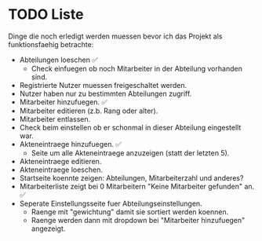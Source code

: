 # TODO Liste 
Dinge die noch erledigt werden muessen bevor ich das Projekt als funktionsfaehig betrachte:

- Abteilungen loeschen ✅
  - Check einfuegen ob noch Mitarbeiter in der Abteilung vorhanden sind.
- Registrierte Nutzer muessen freigeschaltet werden.
- Nutzer haben nur zu bestimmten Abteilungen zugriff.
- Mitarbeiter hinzufuegen. ✅
- Mitarbeiter editieren (z.b. Rang oder alter).
- Mitarbeiter entlassen.
- Check beim einstellen ob er schonmal in dieser Abteilung eingestellt war.
- Akteneintraege hinzufuegen. ✅
  - Seite um alle Akteneintraege anzuzeigen (statt der letzten 5).
- Akteneintraege editieren.
- Akteneintraege loeschen.
- Startseite koennte zeigen: Abteilungen, Mitarbeiterzahl und anderes?
- Mitarbeiterliste zeigt bei 0 Mitarbeitern "Keine Mitarbeiter gefunden" an. ✅
- Seperate Einstellungsseite fuer Abteilungseinstellungen.
    - Raenge mit "gewichtung" damit sie sortiert werden koennen.
    - Raenge werden dann mit dropdown bei "Mitarbeiter hinzufuegen" angezeigt.